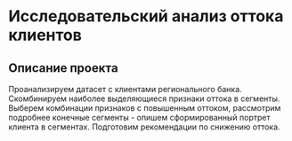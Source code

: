 # Исследовательский анализ оттока клиентов

## Описание проекта

Проанализируем датасет с клиентами регионального банка. Скомбинируем наиболее выделяющиеся признаки оттока в сегменты.  Выберем комбинации признаков с повышенным оттоком, рассмотрим подробнее конечные сегменты - опишем сформированный портрет клиента в сегментах. Подготовим рекомендации по снижению оттока.
